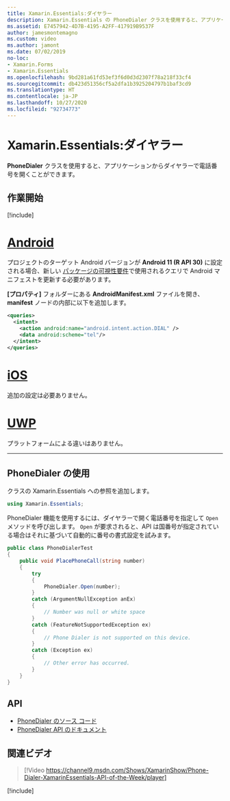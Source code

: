 ```yaml
---
title: Xamarin.Essentials:ダイヤラー
description: Xamarin.Essentials の PhoneDialer クラスを使用すると、アプリケーションからダイヤラーで電話番号を開くことができます
ms.assetid: E7457942-4D7B-4195-A2FF-417919B9537F
author: jamesmontemagno
ms.custom: video
ms.author: jamont
ms.date: 07/02/2019
no-loc:
- Xamarin.Forms
- Xamarin.Essentials
ms.openlocfilehash: 9bd281a61fd53ef3f6d0d3d2307f78a218f33cf4
ms.sourcegitcommit: db423d51356cf5a2dfa1b3925204797b1baf3cd9
ms.translationtype: HT
ms.contentlocale: ja-JP
ms.lasthandoff: 10/27/2020
ms.locfileid: "92734773"
---
```

# <a name="no-locxamarinessentials-phone-dialer"></a>Xamarin.Essentials:ダイヤラー

**PhoneDialer** クラスを使用すると、アプリケーションからダイヤラーで電話番号を開くことができます。

## <a name="get-started"></a>作業開始

[!include[](~/essentials/includes/get-started.md)]

# <a name="android"></a>[Android](#tab/android)

プロジェクトのターゲット Android バージョンが **Android 11 (R API 30)** に設定される場合、新しい [パッケージの可視性要件](https://developer.android.com/preview/privacy/package-visibility)で使用されるクエリで Android マニフェストを更新する必要があります。

**[プロパティ]** フォルダーにある **AndroidManifest.xml** ファイルを開き、 **manifest** ノードの内部に以下を追加します。

```xml
<queries>
  <intent>
    <action android:name="android.intent.action.DIAL" />
    <data android:scheme="tel"/>
  </intent>
</queries>
```

# <a name="ios"></a>[iOS](#tab/ios)

追加の設定は必要ありません。

# <a name="uwp"></a>[UWP](#tab/uwp)

プラットフォームによる違いはありません。

-----

## <a name="using-phone-dialer"></a>PhoneDialer の使用

クラスの Xamarin.Essentials への参照を追加します。

```csharp
using Xamarin.Essentials;
```

PhoneDialer 機能を使用するには、ダイヤラーで開く電話番号を指定して `Open` メソッドを呼び出します。 `Open` が要求されると、API は国番号が指定されている場合はそれに基づいて自動的に番号の書式設定を試みます。

```csharp
public class PhoneDialerTest
{
    public void PlacePhoneCall(string number)
    {
        try
        {
            PhoneDialer.Open(number);
        }
        catch (ArgumentNullException anEx)
        {
            // Number was null or white space
        }
        catch (FeatureNotSupportedException ex)
        {
            // Phone Dialer is not supported on this device.
        }
        catch (Exception ex)
        {
            // Other error has occurred.
        }
    }
}
```

## <a name="api"></a>API

- [PhoneDialer のソース コード](https://github.com/xamarin/Essentials/tree/main/Xamarin.Essentials/PhoneDialer)
- [PhoneDialer API のドキュメント](xref:Xamarin.Essentials.PhoneDialer)

## <a name="related-video"></a>関連ビデオ

> [!Video https://channel9.msdn.com/Shows/XamarinShow/Phone-Dialer-XamarinEssentials-API-of-the-Week/player]

[!include[](~/essentials/includes/xamarin-show-essentials.md)]
